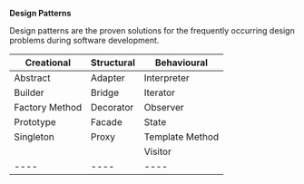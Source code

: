 **Design Patterns**

  Design patterns are the proven solutions for the frequently occurring design problems during software development.
  
  |Creational|Structural|Behavioural|
  |--------|--------|--------|
  |Abstract|Adapter|Interpreter|
  |Builder|Bridge|Iterator|
  |Factory Method|Decorator|Observer|
  |Prototype|Facade|State|
  |Singleton|Proxy|Template Method|
  |||Visitor|
  |----|----|----|
